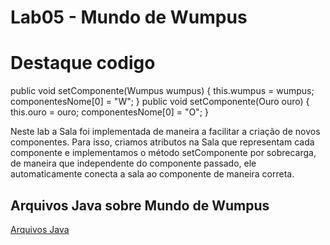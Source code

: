 # Lab05 - Mundo de Wumpus

# Destaque codigo

public void setComponente(Wumpus wumpus) {
    this.wumpus = wumpus;
    componentesNome[0] = "W";
}
public void setComponente(Ouro ouro) {
    this.ouro = ouro;
    componentesNome[0] = "O";
}

Neste lab a Sala foi implementada de maneira a facilitar a criação de novos componentes. Para isso, criamos atributos na Sala que representam cada componente e implementamos o método setComponente por sobrecarga, de maneira que independente do componente passado, ele automaticamente conecta a sala ao componente de maneira correta.

## Arquivos Java sobre Mundo de Wumpus
[Arquivos Java](https://github.com/filipe-e-pedro/MC322-A_1s_2022/tree/main/lab05/src/pt/c40task/l05wumpus)
